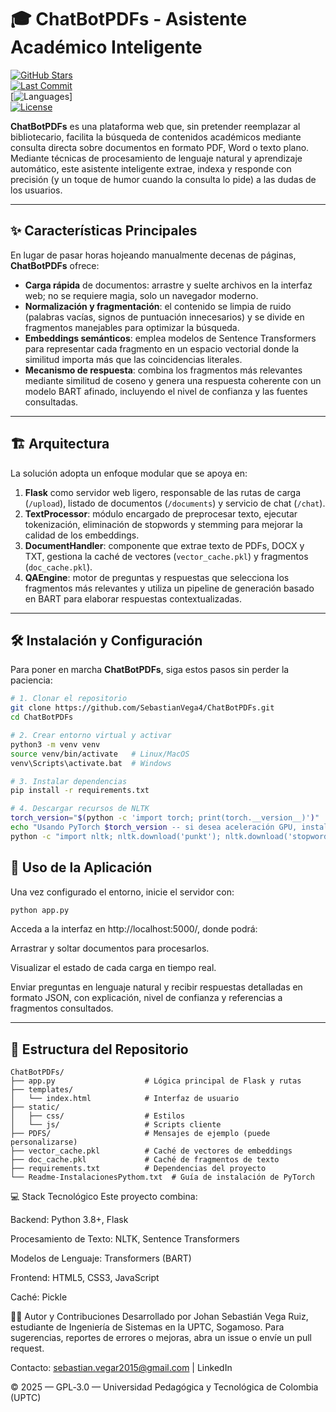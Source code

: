 # 🎓 ChatBotPDFs - Asistente Académico Inteligente

[![GitHub Stars](https://img.shields.io/github/stars/SebastianVega4/ChatBotPDFs?style=for-the-badge)](https://github.com/SebastianVega4/ChatBotPDFs/stargazers)  
[![Last Commit](https://img.shields.io/github/last-commit/SebastianVega4/ChatBotPDFs?style=for-the-badge)](https://github.com/SebastianVega4/ChatBotPDFs/commits/main)  
[![Languages](https://img.shields.io/github/languages/top/SebastianVega4/ChatBotPDFs?style=for-the-badge)]  
[![License](https://img.shields.io/badge/License-GPL%203.0-blue?style=for-the-badge)](https://github.com/SebastianVega4/ChatBotPDFs/blob/main/LICENSE)

**ChatBotPDFs** es una plataforma web que, sin pretender reemplazar al bibliotecario, facilita la búsqueda de contenidos académicos mediante consulta directa sobre documentos en formato PDF, Word o texto plano. Mediante técnicas de procesamiento de lenguaje natural y aprendizaje automático, este asistente inteligente extrae, indexa y responde con precisión (y un toque de humor cuando la consulta lo pide) a las dudas de los usuarios.

---

## ✨ Características Principales

En lugar de pasar horas hojeando manualmente decenas de páginas, **ChatBotPDFs** ofrece:

- **Carga rápida** de documentos: arrastre y suelte archivos en la interfaz web; no se requiere magia, solo un navegador moderno.  
- **Normalización y fragmentación**: el contenido se limpia de ruido (palabras vacías, signos de puntuación innecesarios) y se divide en fragmentos manejables para optimizar la búsqueda.  
- **Embeddings semánticos**: emplea modelos de Sentence Transformers para representar cada fragmento en un espacio vectorial donde la similitud importa más que las coincidencias literales.  
- **Mecanismo de respuesta**: combina los fragmentos más relevantes mediante similitud de coseno y genera una respuesta coherente con un modelo BART afinado, incluyendo el nivel de confianza y las fuentes consultadas.

---

## 🏗️ Arquitectura

La solución adopta un enfoque modular que se apoya en:

1. **Flask** como servidor web ligero, responsable de las rutas de carga (`/upload`), listado de documentos (`/documents`) y servicio de chat (`/chat`).  
2. **TextProcessor**: módulo encargado de preprocesar texto, ejecutar tokenización, eliminación de stopwords y stemming para mejorar la calidad de los embeddings.  
3. **DocumentHandler**: componente que extrae texto de PDFs, DOCX y TXT, gestiona la caché de vectores (`vector_cache.pkl`) y fragmentos (`doc_cache.pkl`).  
4. **QAEngine**: motor de preguntas y respuestas que selecciona los fragmentos más relevantes y utiliza un pipeline de generación basado en BART para elaborar respuestas contextualizadas.

---

## 🛠️ Instalación y Configuración

Para poner en marcha **ChatBotPDFs**, siga estos pasos sin perder la paciencia:

```bash
# 1. Clonar el repositorio
git clone https://github.com/SebastianVega4/ChatBotPDFs.git
cd ChatBotPDFs

# 2. Crear entorno virtual y activar
python3 -m venv venv
source venv/bin/activate   # Linux/MacOS
venv\Scripts\activate.bat  # Windows

# 3. Instalar dependencias
pip install -r requirements.txt

# 4. Descargar recursos de NLTK
torch_version="$(python -c 'import torch; print(torch.__version__)')"
echo "Usando PyTorch $torch_version -- si desea aceleración GPU, instale la variante correspondiente"
python -c "import nltk; nltk.download('punkt'); nltk.download('stopwords')"
```

## 🚀 Uso de la Aplicación

Una vez configurado el entorno, inicie el servidor con:

```bash
python app.py
```

Acceda a la interfaz en http://localhost:5000/, donde podrá:

Arrastrar y soltar documentos para procesarlos.

Visualizar el estado de cada carga en tiempo real.

Enviar preguntas en lenguaje natural y recibir respuestas detalladas en formato JSON, con explicación, nivel de confianza y referencias a fragmentos consultados.

---

## 📂 Estructura del Repositorio

```text
ChatBotPDFs/
├── app.py                    # Lógica principal de Flask y rutas
├── templates/
│   └── index.html            # Interfaz de usuario
├── static/
│   ├── css/                  # Estilos
│   └── js/                   # Scripts cliente
├── PDFS/                     # Mensajes de ejemplo (puede personalizarse)
├── vector_cache.pkl          # Caché de vectores de embeddings
├── doc_cache.pkl             # Caché de fragmentos de texto
├── requirements.txt          # Dependencias del proyecto
└── Readme-InstalacionesPythom.txt  # Guía de instalación de PyTorch
```

💻 Stack Tecnológico
Este proyecto combina:

Backend: Python 3.8+, Flask

Procesamiento de Texto: NLTK, Sentence Transformers

Modelos de Lenguaje: Transformers (BART)

Frontend: HTML5, CSS3, JavaScript

Caché: Pickle

👨‍💻 Autor y Contribuciones
Desarrollado por Johan Sebastián Vega Ruiz, estudiante de Ingeniería de Sistemas en la UPTC, Sogamoso.
Para sugerencias, reportes de errores o mejoras, abra un issue o envíe un pull request.

Contacto: sebastian.vegar2015@gmail.com | LinkedIn

© 2025 — GPL‑3.0 — Universidad Pedagógica y Tecnológica de Colombia (UPTC)

